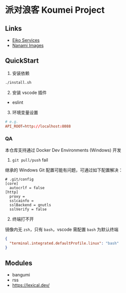 # 派对浪客 Koumei Project

## Links

+ [Eiko Services](https://github.com/ddosakura/eiko)
+ [Nanami Images](https://github.com/ddosakura/nanami)

## QuickStart

1. 安装依赖

```bash
./install.sh
```

2. 安装 vscode 插件

+ eslint

3. 环境变量设置

```conf
# e.g.
API_ROOT=http://localhost:8088
```

### QA

本仓库支持通过 Docker Dev Environments (Windows) 开发

1. `git pull/push` fail

继承的 Windows Git 配置可能有问题，可通过如下配置解决：

```
# .git/config
[core]
  autocrlf = false
[http]
  proxy =
  sslcainfo =
  sslBackend = gnutls
  sslVerify = false
```

2. 终端打不开

镜像内无 `zsh`，只有 `bash`，vscode 需配置 `bash` 为默认终端

```json
{
  "terminal.integrated.defaultProfile.linux": "bash"
}
```

## Modules

+ bangumi
+ rss
+ https://lexical.dev/
